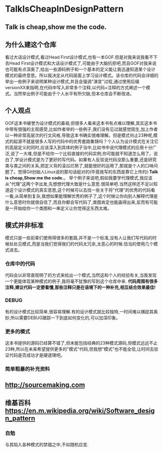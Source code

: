 # TalkIsCheapInDesignPattern
## Talk is cheap,show me the code.

## 为什么建这个仓库
 看过大话设计模式,看过Head First设计模式,也有一本GOF.但是对我来说我看不下去Head First设计模式和大话设计模式了,可能由于大脑抗拒吧,而且GOF对我来说也可能有点深奥了,给出一些源码例子和一个基本的定义能让我迅速知道某个设计模式的最终意思。所以我决定从代码层面上学习设计模式。该仓库的代码会详细的举出一些例子来说明某种设计模式,并且会强调"演变"过程,通过使用后缀versionXX来指明,在代码中写入非常多个注释,以代码+注释的方式阐述一个模式。当然举出例子可能由于个人水平有所欠缺,但本仓库会不断改进。

## 个人观点
GOF这本书被誉为设计模式的鼻祖,但很多人看来这本书有点难以理解,其实这本书中带有很强的主观感受,比如作者举的一些例子,我们没有见过就感觉陌生,加上作者以一种非常高层次的行文风格,导致这本书确实很难理解。但是模式何止23种呢,模式的起源不就是很多人写的代码中的优秀套路集锦吗？个人认为设计模式在关注它的高层定义的同时,应该深入到具体的例子当中,比如书中说代理模式的应用十分广泛,说了一大堆,但是不给你一个比较直接的代码实例,你可能就不知道怎么用了。说白了,学设计模式是为了更好的写代码。如果有人反驳说代码没那么重要,还是研究类与类之间的关系,把定义背的滚瓜烂熟了,就能很好的运用了,那就是个人的口味问题了。觉得Git创始人Linux说的那句话挺对的(毕竟我写的东西是靠它上传的):**Talk is cheap,Show me the code.**。 举个例子来说吧,假如我要学代理模式,我应该从"代理"这两个字出发,先想想代理大致是什么意思.很简单吧.当然这样还不足以知道这个设计模式的真实意思,这个时候可以去找一些关于将"代理"的优秀的代码看一看,从简单到复杂,我想如果能理解优秀的例子了,这个时候让你向别人解释代理是什么意思时你就很自信了,而且你都会写代码了,类图肯定也能画得出来,反而有可能是一开始给你一个类图和一串定义让你觉得这东西太难。

## 模式并非标准
模式只是一些前辈们使用得很多的套路,并不是一个标准,没有人让我们写代码的时候处处见模式,而是当我们觉得我们的代码太冗余,太恶心的时候.恰当的使用几个模式进去。 
 
### 仓库中的代码
代码会以非常直观明了的方式来给出一个模式,当然这和个人的经验有关,当我发现一个更能体现某种模式的例子,我将毫不犹豫的写到这个仓库中来.
**代码周围有很多注释,建议代码一定要看懂,那些注释只是在语境下的一种补充,相互结合效果最佳!**

### DEBUG
有的设计模式比较简单,很容易理解.有的设计模式就比较独特,一时间难以捕捉其奥妙,所以需要DEBUG跟踪一下到底如何变化的,可以加深印象。

### 更多的模式
这本书提供的源码已经算不错了,但未能包括经典的23种模式源码,但模式远远不止23种,所以在未来希望提供更多的"模式"代码,但我想"模式"也不能全信,让时间去验证代码是否成功才是硬道理吧。

### 简单粗暴的补充资料

## http://sourcemaking.com 
## 维基百科  https://en.m.wikipedia.org/wiki/Software_design_pattern

### 自勉
与其陷入各种模式的禁锢之中,不如随机应变.
